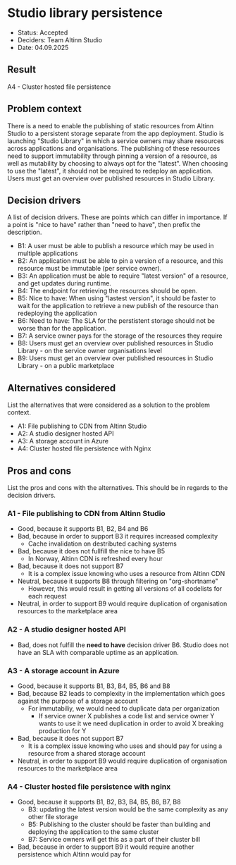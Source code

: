 # Studio library persistence

- Status: Accepted
- Deciders: Team Altinn Studio
- Date: 04.09.2025

## Result

A4 - Cluster hosted file persistence

## Problem context

There is a need to enable the publishing of static resources from Altinn Studio to a persistent storage separate from the app deployment.
Studio is launching "Studio Library" in which a service owners may share resources across applications and organisations. The publishing of these resources need to support immutability through pinning a version of a resource, as well as mutability by choosing to always opt for the "latest".
When choosing to use the "latest", it should not be required to redeploy an application.
Users must get an overview over published resources in Studio Library.

## Decision drivers

A list of decision drivers. These are points which can differ in importance. If a point is "nice to have" rather than
"need to have", then prefix the description.

- B1: A user must be able to publish a resource which may be used in multiple applications
- B2: An application must be able to pin a version of a resource, and this resource must be immutable (per service owner).
- B3: An application must be able to require "latest version" of a resource, and get updates during runtime.
- B4: The endpoint for retrieving the resources should be open.
- B5: Nice to have: When using "lastest version", it should be faster to wait for the application to retrieve a new publish of the resource than redeploying the application
- B6: Need to have: The SLA for the perstistent storage should not be worse than for the application.
- B7: A service owner pays for the storage of the resources they require
- B8: Users must get an overview over published resources in Studio Library - on the service owner organisations level
- B9: Users must get an overview over published resources in Studio Library - on a public marketplace

## Alternatives considered

List the alternatives that were considered as a solution to the problem context.

- A1: File publishing to CDN from Altinn Studio
- A2: A studio designer hosted API
- A3: A storage account in Azure
- A4: Cluster hosted file persistence with Nginx

## Pros and cons

List the pros and cons with the alternatives. This should be in regards to the decision drivers.

### A1 - File publishing to CDN from Altinn Studio

- Good, because it supports B1, B2, B4 and B6
- Bad, because in order to support B3 it requires increased complexity
  - Cache invalidation on destributed caching systems
- Bad, because it does not fullfill the nice to have B5
  - In Norway, Altinn CDN is refreshed every hour
- Bad, because it does not support B7
  - It is a complex issue knowing who uses a resource from Altinn CDN
- Neutral, because it supports B8 through filtering on "org-shortname"
  - However, this would result in getting all versions of all codelists for each request
- Neutral, in order to support B9 would require duplication of organisation resources to the marketplace area

### A2 - A studio designer hosted API

- Bad, does not fulfill the **need to have** decision driver B6. Studio does not have an SLA with comparable uptime as an application.

### A3 - A storage account in Azure

- Good, because it supports B1, B3, B4, B5, B6 and B8
- Bad, because B2 leads to complexity in the implementation which goes against the purpose of a storage account
  - For immutabiliy, we would need to duplicate data per organization
    - If service owner X publishes a code list and service owner Y wants to use it we need duplication in order to avoid X breaking production for Y
- Bad, because it does not support B7
  - It is a complex issue knowing who uses and should pay for using a resource from a shared storage account
- Neutral, in order to support B9 would require duplication of organisation resources to the marketplace area

### A4 - Cluster hosted file persistence with nginx

- Good, because it supports B1, B2, B3, B4, B5, B6, B7, B8
  - B3: updating the latest version would be the same complexity as any other file storage
  - B5: Publishing to the cluster should be faster than building and deploying the application to the same cluster
  - B7: Service owners will get this as a part of their cluster bill
- Bad, because in order to support B9 it would require another persistence which Altinn would pay for
